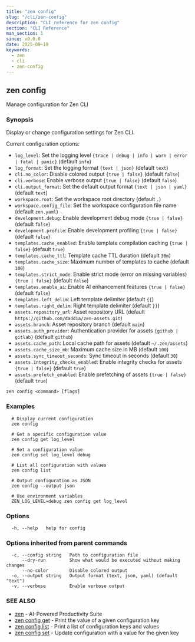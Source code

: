 ```yaml
---
title: "zen config"
slug: "/cli/zen-config"
description: "CLI reference for zen config"
section: "CLI Reference"
man_section: 1
since: v0.0.0
date: 2025-09-19
keywords:
  - zen
  - cli
  - zen-config
---
```


## zen config

Manage configuration for Zen CLI

### Synopsis

Display or change configuration settings for Zen CLI.

Current configuration options:
- `log_level`: Set the logging level `{trace | debug | info | warn | error | fatal | panic}` (default `info`)
- `log_format`: Set the logging format `{text | json}` (default `text`)
- `cli.no_color`: Disable colored output `{true | false}` (default `false`)
- `cli.verbose`: Enable verbose output `{true | false}` (default `false`)
- `cli.output_format`: Set the default output format `{text | json | yaml}` (default `text`)
- `workspace.root`: Set the workspace root directory (default `.`)
- `workspace.config_file`: Set the workspace configuration file name (default `zen.yaml`)
- `development.debug`: Enable development debug mode `{true | false}` (default `false`)
- `development.profile`: Enable development profiling `{true | false}` (default `false`)
- `templates.cache_enabled`: Enable template compilation caching `{true | false}` (default `true`)
- `templates.cache_ttl`: Template cache TTL duration (default `30m`)
- `templates.cache_size`: Maximum number of templates to cache (default `100`)
- `templates.strict_mode`: Enable strict mode (error on missing variables) `{true | false}` (default `false`)
- `templates.enable_ai`: Enable AI enhancement features `{true | false}` (default `false`)
- `templates.left_delim`: Left template delimiter (default `{{`)
- `templates.right_delim`: Right template delimiter (default `}}`)
- `assets.repository_url`: Asset repository URL (default `https://github.com/daddia/zen-assets.git`)
- `assets.branch`: Asset repository branch (default `main`)
- `assets.auth_provider`: Authentication provider for assets `{github | gitlab}` (default `github`)
- `assets.cache_path`: Local cache path for assets (default `~/.zen/assets`)
- `assets.cache_size_mb`: Maximum cache size in MB (default `100`)
- `assets.sync_timeout_seconds`: Sync timeout in seconds (default `30`)
- `assets.integrity_checks_enabled`: Enable integrity checks for assets `{true | false}` (default `true`)
- `assets.prefetch_enabled`: Enable prefetching of assets `{true | false}` (default `true`)


```
zen config <command> [flags]
```

### Examples

```
  # Display current configuration
  zen config

  # Get a specific configuration value
  zen config get log_level

  # Set a configuration value
  zen config set log_level debug

  # List all configuration with values
  zen config list

  # Output configuration as JSON
  zen config --output json

  # Use environment variables
  ZEN_LOG_LEVEL=debug zen config get log_level
```

### Options

```
  -h, --help   help for config
```

### Options inherited from parent commands

```
  -c, --config string   Path to configuration file
      --dry-run         Show what would be executed without making changes
      --no-color        Disable colored output
  -o, --output string   Output format (text, json, yaml) (default "text")
  -v, --verbose         Enable verbose output
```

### SEE ALSO

* [zen](zen.md.md)	 - AI-Powered Productivity Suite
* [zen config get](zen-config-get.md.md)	 - Print the value of a given configuration key
* [zen config list](zen-config-list.md.md)	 - Print a list of configuration keys and values
* [zen config set](zen-config-set.md.md)	 - Update configuration with a value for the given key

